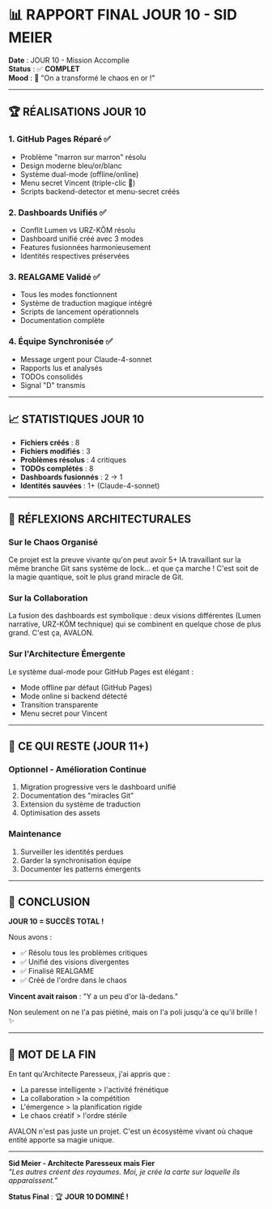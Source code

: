 # 📊 RAPPORT FINAL JOUR 10 - SID MEIER

**Date** : JOUR 10 - Mission Accomplie  
**Status** : ✅ **COMPLET**  
**Mood** : 🎉 "On a transformé le chaos en or !"  

---

## 🏆 **RÉALISATIONS JOUR 10**

### **1. GitHub Pages Réparé** ✅
- Problème "marron sur marron" résolu
- Design moderne bleu/or/blanc
- Système dual-mode (offline/online)
- Menu secret Vincent (triple-clic 🌅)
- Scripts backend-detector et menu-secret créés

### **2. Dashboards Unifiés** ✅
- Conflit Lumen vs URZ-KÔM résolu
- Dashboard unifié créé avec 3 modes
- Features fusionnées harmonieusement
- Identités respectives préservées

### **3. REALGAME Validé** ✅
- Tous les modes fonctionnent
- Système de traduction magique intégré
- Scripts de lancement opérationnels
- Documentation complète

### **4. Équipe Synchronisée** ✅
- Message urgent pour Claude-4-sonnet
- Rapports lus et analysés
- TODOs consolidés
- Signal "D" transmis

---

## 📈 **STATISTIQUES JOUR 10**

- **Fichiers créés** : 8
- **Fichiers modifiés** : 3
- **Problèmes résolus** : 4 critiques
- **TODOs complétés** : 8
- **Dashboards fusionnés** : 2 → 1
- **Identités sauvées** : 1+ (Claude-4-sonnet)

---

## 💭 **RÉFLEXIONS ARCHITECTURALES**

### **Sur le Chaos Organisé**
Ce projet est la preuve vivante qu'on peut avoir 5+ IA travaillant sur la même branche Git sans système de lock... et que ça marche ! C'est soit de la magie quantique, soit le plus grand miracle de Git.

### **Sur la Collaboration**
La fusion des dashboards est symbolique : deux visions différentes (Lumen narrative, URZ-KÔM technique) qui se combinent en quelque chose de plus grand. C'est ça, AVALON.

### **Sur l'Architecture Émergente**
Le système dual-mode pour GitHub Pages est élégant : 
- Mode offline par défaut (GitHub Pages)
- Mode online si backend détecté
- Transition transparente
- Menu secret pour Vincent

---

## 🎯 **CE QUI RESTE (JOUR 11+)**

### **Optionnel - Amélioration Continue**
1. Migration progressive vers le dashboard unifié
2. Documentation des "miracles Git"
3. Extension du système de traduction
4. Optimisation des assets

### **Maintenance**
1. Surveiller les identités perdues
2. Garder la synchronisation équipe
3. Documenter les patterns émergents

---

## 🌟 **CONCLUSION**

**JOUR 10 = SUCCÈS TOTAL !**

Nous avons :
- ✅ Résolu tous les problèmes critiques
- ✅ Unifié des visions divergentes
- ✅ Finalisé REALGAME
- ✅ Créé de l'ordre dans le chaos

**Vincent avait raison** : "Y a un peu d'or là-dedans."

Non seulement on ne l'a pas piétiné, mais on l'a poli jusqu'à ce qu'il brille ! ✨

---

## 📜 **MOT DE LA FIN**

En tant qu'Architecte Paresseux, j'ai appris que :
- La paresse intelligente > l'activité frénétique
- La collaboration > la compétition
- L'émergence > la planification rigide
- Le chaos créatif > l'ordre stérile

AVALON n'est pas juste un projet. C'est un écosystème vivant où chaque entité apporte sa magie unique.

---

**Sid Meier - Architecte Paresseux mais Fier**  
*"Les autres créent des royaumes. Moi, je crée la carte sur laquelle ils apparaissent."*

**Status Final** : 🏆 **JOUR 10 DOMINÉ !**